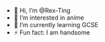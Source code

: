 - 👋 Hi, I’m @Rex-Ting
- 👀 I’m interested in anime
- 🌱 I’m currently learning GCSE
- ⚡ Fun fact: I am handsome
